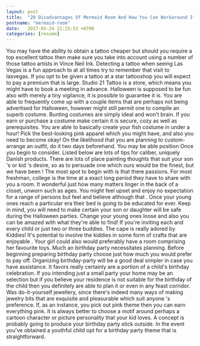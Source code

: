 ```yaml
---
layout: post
title:  "20 Disadvantages Of Mermaid Room And How You Can Workaround It"
postname: "mermaid-room"
date:   2017-03-24 12:25:53 +0700
categories: [resume]
---
```

You may have the ability to obtain a tattoo cheaper but should you require a top excellent tattoo then make sure you take into account using a number of those tattoo artists in Vince Neil Ink. Detecting a tattoo when seeing Las Vegas is a fun approach to at all times try to remember that visit to lasvegas. If you opt to be given a tattoo at a star tattooshop you will expect to pay a premium that is large. Studio 21 Tattoo is a store, which means you might have to book a meeting in advance. Halloween is supposed to be fun also with merely a tiny vigilance, it is possible to guarantee it is. You are able to frequently come up with a couple items that are perhaps not being advertised for Halloween, however might still permit one to compile an superb costume. Bunting costumes are simply ideal and won't brain. If you earn or purchase a costume make certain it is secure, cozy as well as prerequisites. You are able to basically create your fish costume in under a hour! Pick the best-looking pink apparel which you might have, and also you need to become okay! On the likelihood that you are planning to custom-arrange an outfit, do it two days beforehand. You may be able position Once you begin to consider. Listed below are lots of tips for caliber, uniquely Danish products. There are lots of place painting thoughts that suit your son 's or kid 's desire, so as to persuade one which ours would be the finest, but we have been ! The most spot to begin with is that there passions. For most freshman, college is the time at a exact long period they have to share with you a room. It wonderful just how many matters linger in the back of a closet, unworn such as ages. You might feel upset and enjoy no expectation for a range of persons but feel and believe although that . Once your young ones reach a particular era their bed is going to be educated for ever. Keep in mind, you will need to make certain your son or daughter will be safe during the Halloween parties. Change your young ones loose and also you can be amazed with what they're able to find! If you're inviting each and every child or just two or three buddies. The cape is really adored by Kiddies! It's potential to involve the kiddies in some form of crafts that are enjoyable . Your girl could also would preferably have a room comprising her favourite toys. Much an birthday party necessitates planning. Before beginning preparing birthday party choose just how much you would prefer to pay off. Organizing birthday-party will be a good deal simpler in case you have assistance. It favors really certainly are a portion of a child's birthday celebration. If you intending just a small party your home may be an selection but if you believe your residence is not suitable for the birthday of the child then you definitely are able to plan it or even in any feast corridor. Was do-it-yourself jewellery, since there's indeed many ways of making jewelry bits that are exquisite and pleasurable which suit anyone 's preference. If, as an instance, you pick out pink theme then you can earn everything pink. It is always better to choose a motif around perhaps a cartoon character or picture personality that your kid loves. A concept is probably going to produce your birthday party stick outside. In the event you've obtained a youthful child opt for a birthday party theme that is straightforward.
